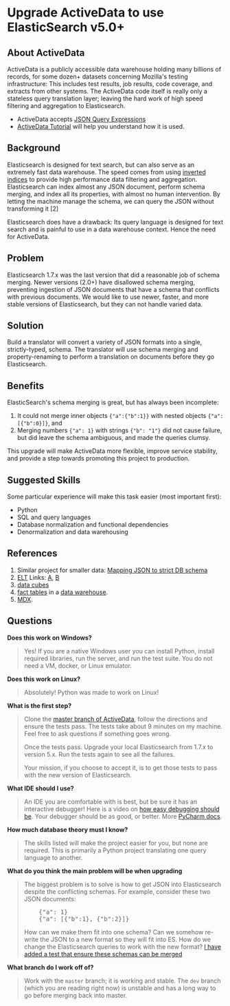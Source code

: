
# Upgrade ActiveData to use ElasticSearch v5.0+

## About ActiveData

ActiveData is a publicly accessible data warehouse holding many billions of records, for some dozen+ datasets concerning Mozilla's testing infrastructure: This includes test results, job results, code coverage, and extracts from other systems. The ActiveData code itself is really only a stateless query translation layer; leaving the hard work of high speed filtering and aggregation to Elasticsearch.

* ActiveData accepts [JSON Query Expressions](https://github.com/klahnakoski/ActiveData/blob/dev/docs/jx.md)
* [ActiveData Tutorial](https://github.com/klahnakoski/ActiveData/blob/dev/docs/GettingStarted.md) will help you understand how it is used.


## Background

Elasticsearch is designed for text search, but can also serve as an extremely fast data warehouse. The speed comes from using [inverted indices](https://www.elastic.co/guide/en/elasticsearch/guide/current/inverted-index.html) to provide high performance data filtering and aggregation. Elasticsearch can index almost any JSON document, perform schema merging, and index all its properties, with almost no human intervention. By letting the machine manage the schema, we can query the JSON without transforming it [2]

Elasticsearch does have a drawback: Its query language is designed for text search and is painful to use in a data warehouse context. Hence the need for ActiveData.

## Problem

Elasticsearch 1.7.x was the last version that did a reasonable job of schema merging. Newer versions (2.0+) have disallowed schema merging, preventing ingestion of JSON documents that have a schema that conflicts with previous documents. We would like to use newer, faster, and more stable versions of Elasticsearch, but they can not handle varied data.

## Solution

Build a translator will convert a variety of JSON formats into a single, strictly-typed, schema. The translator will use schema merging and property-renaming to perform a translation on documents before they go Elasticsearch.  

## Benefits

ElasticSearch's schema merging is great, but has always been incomplete:
 
1. It could not merge inner objects `{"a":{"b":1}}` with nested objects `{"a":[{"b":0}]}`, and 
2. Merging numbers `{"a": 1}` with strings `{"b": "1"}` did not cause failure, but did leave the schema ambiguous, and made the queries clumsy.

This upgrade will make ActiveData more flexible, improve service stability, and provide a step towards promoting this project to production.

## Suggested Skills

Some particular experience will make this task easier (most important first):

* Python 
* SQL and query languages
* Database normalization and functional dependencies 
* Denormalization and data warehousing


## References

1. Similar project for smaller data: [Mapping JSON to strict DB schema](https://github.com/klahnakoski/JSONQueryExpressionTests/blob/master/docs/GSOC%20Proposal.md)
2. [ELT](https://en.wikipedia.org/wiki/Extract,_transform,_load) Links: [A](http://hexanika.com/why-shift-from-etl-to-elt/), [B](https://www.ironsidegroup.com/2015/03/01/etl-vs-elt-whats-the-big-difference/)
3. [data cubes](https://en.wikipedia.org/wiki/OLAP_cube) 
4. [fact tables](https://en.wikipedia.org/wiki/Fact_table) in a [data warehouse](https://en.wikipedia.org/wiki/Data_warehouse). 
5. [MDX](https://en.wikipedia.org/wiki/MultiDimensional_eXpressions). 

## Questions

**Does this work on Windows?**

> Yes! If you are a native Windows user you can install Python, install required libraries, run the server, and run the test suite. You do not need a VM, docker, or Linux emulator.

**Does this work on Linux?**

> Absolutely! Python was made to work on Linux! 

**What is the first step?**

>Clone the [master branch of ActiveData](https://github.com/klahnakoski/ActiveData/tree/master), follow the directions and ensure the tests pass. The tests take about 9 minutes on my machine. Feel free to ask questions if something goes wrong.
>
>Once the tests pass. Upgrade your local Elasticsearch from 1.7.x to version 5.x.  Run the tests again to see all the failures. 
>
> Your mission, if you choose to accept it, is to get those tests to pass with the new version of Elasticsearch.

**What IDE should I use?**

> An IDE you are comfortable with is best, but be sure it has an interactive debugger! Here is a video on [how easy debugging should be](https://www.youtube.com/watch?v=QJtWxm12Eo0). Your debugger should be as good, or better. More [PyCharm docs](https://www.jetbrains.com/pycharm/documentation/).

**How much database theory must I know?**

> The skills listed will make the project easier for you, but none are required. This is primarily a Python project translating one query language to another.

**What do you think the main problem will be when upgrading**

>The biggest problem is to solve is how to get JSON into Elasticsearch despite the conflicting schemas. For example, consider these two JSON documents:
>
><pre>    {"a": 1}<br>    {"a": [{"b":1}, {"b":2}]}</pre>
>
> How can we make them fit into one schema? Can we somehow re-write the JSON to a new format so they will fit into ES.  How do we change the Elasticsearch queries to work with the new format? [I have added a test that ensure these schemas can be merged](https://github.com/klahnakoski/ActiveData/blob/dev/tests/test_jx/test_schema_merging.py#L22)

**What branch do I work off of?**

>  Work with the `master` branch; it is working and stable.  The `dev` branch (which you are reading right now) is unstable and has a long way to go before merging back into master. 